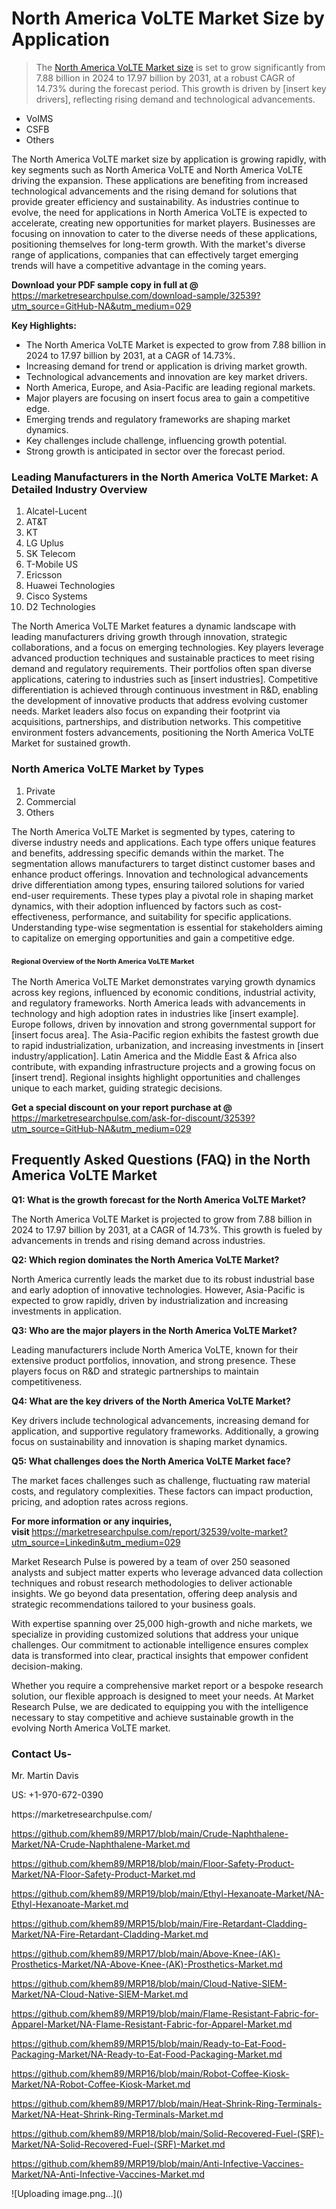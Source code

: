 <h1>North America VoLTE Market&nbsp;Size by Application</h1><blockquote><p>The <a href="https://marketresearchpulse.com/download-sample/32539?utm_source=GitHub-NA&amp;utm_medium=029">North America VoLTE Market size</a> is set to grow significantly from 7.88 billion in 2024 to 17.97 billion by 2031, at a robust CAGR of 14.73% during the forecast period. This growth is driven by [insert key drivers], reflecting rising demand and technological advancements.</p></blockquote><ul><li>VoIMS<li> CSFB<li> Others</li></ul><p>The North America VoLTE market size by application is growing rapidly, with key segments such as North America VoLTE and North America VoLTE driving the expansion. These applications are benefiting from increased technological advancements and the rising demand for solutions that provide greater efficiency and sustainability. As industries continue to evolve, the need for applications in North America VoLTE is expected to accelerate, creating new opportunities for market players. Businesses are focusing on innovation to cater to the diverse needs of these applications, positioning themselves for long-term growth. With the market's diverse range of applications, companies that can effectively target emerging trends will have a competitive advantage in the coming years.</p><p><strong>Download your PDF sample copy in full at @ </strong><a href="https://marketresearchpulse.com/download-sample/32539?utm_source=GitHub-NA&amp;utm_medium=029">https://marketresearchpulse.com/download-sample/32539?utm_source=GitHub-NA&amp;utm_medium=029</a></p><p><strong>Key Highlights: </strong></p><ul><li>The North America VoLTE Market is expected to grow from 7.88 billion in 2024 to 17.97 billion by 2031, at a CAGR of 14.73%.</li><li>Increasing demand for trend or application is driving market growth.</li><li>Technological advancements and innovation are key market drivers.</li><li>North America, Europe, and Asia-Pacific are leading regional markets.</li><li>Major players are focusing on insert focus area to gain a competitive edge.</li><li>Emerging trends and regulatory frameworks are shaping market dynamics.</li><li>Key challenges include challenge, influencing growth potential.</li><li>Strong growth is anticipated in sector over the forecast period.</li></ul><h3>Leading Manufacturers in the North America VoLTE Market: A Detailed Industry Overview</h3><ol><li>Alcatel-Lucent</li><li>AT&T</li><li>KT</li><li>LG Uplus</li><li>SK Telecom</li><li>T-Mobile US</li><li>Ericsson</li><li>Huawei Technologies</li><li>Cisco Systems</li><li>D2 Technologies</li></ol><div class="flex max-w-full flex-col flex-grow"><div class="min-h-8 text-message flex w-full flex-col items-end gap-2 whitespace-normal break-words [.text-message+&amp;]:mt-5" dir="auto" data-message-author-role="assistant" data-message-id="fd8432e4-4910-450d-b182-61b7bfb0a01f" data-message-model-slug="gpt-4o"><div class="flex w-full flex-col gap-1 empty:hidden first:pt-[3px]"><div class="markdown prose w-full break-words dark:prose-invert light"><p>The North America VoLTE Market features a dynamic landscape with leading manufacturers driving growth through innovation, strategic collaborations, and a focus on emerging technologies. Key players leverage advanced production techniques and sustainable practices to meet rising demand and regulatory requirements. Their portfolios often span diverse applications, catering to industries such as [insert industries]. Competitive differentiation is achieved through continuous investment in R&amp;D, enabling the development of innovative products that address evolving customer needs. Market leaders also focus on expanding their footprint via acquisitions, partnerships, and distribution networks. This competitive environment fosters advancements, positioning the North America VoLTE Market for sustained growth.</p></div></div></div></div><h3>North America VoLTE Market by Types</h3><ol><li>Private<li> Commercial<li> Others</li></ol><div class="flex max-w-full flex-col flex-grow"><div class="min-h-8 text-message flex w-full flex-col items-end gap-2 whitespace-normal break-words [.text-message+&amp;]:mt-5" dir="auto" data-message-author-role="assistant" data-message-id="084470be-0bb7-4664-bddf-5156b4f41249" data-message-model-slug="gpt-4o-mini"><div class="flex w-full flex-col gap-1 empty:hidden first:pt-[3px]"><div class="markdown prose w-full break-words dark:prose-invert light"><p>The North America VoLTE Market is segmented by types, catering to diverse industry needs and applications. Each type offers unique features and benefits, addressing specific demands within the market. The segmentation allows manufacturers to target distinct customer bases and enhance product offerings. Innovation and technological advancements drive differentiation among types, ensuring tailored solutions for varied end-user requirements. These types play a pivotal role in shaping market dynamics, with their adoption influenced by factors such as cost-effectiveness, performance, and suitability for specific applications. Understanding type-wise segmentation is essential for stakeholders aiming to capitalize on emerging opportunities and gain a competitive edge.</p></div></div></div></div><h3><span style="font-size: 11px;">Regional Overview of the North America VoLTE Market</span></h3><div class="flex max-w-full flex-col flex-grow"><div class="min-h-8 text-message flex w-full flex-col items-end gap-2 whitespace-normal break-words [.text-message+&amp;]:mt-5" dir="auto" data-message-author-role="assistant" data-message-id="e9038762-ce64-4e30-91c9-9bd413514231" data-message-model-slug="gpt-4o-mini"><div class="flex w-full flex-col gap-1 empty:hidden first:pt-[3px]"><div class="markdown prose w-full break-words dark:prose-invert light"><p>The North America VoLTE Market demonstrates varying growth dynamics across key regions, influenced by economic conditions, industrial activity, and regulatory frameworks. North America leads with advancements in technology and high adoption rates in industries like [insert example]. Europe follows, driven by innovation and strong governmental support for [insert focus area]. The Asia-Pacific region exhibits the fastest growth due to rapid industrialization, urbanization, and increasing investments in [insert industry/application]. Latin America and the Middle East &amp; Africa also contribute, with expanding infrastructure projects and a growing focus on [insert trend]. Regional insights highlight opportunities and challenges unique to each market, guiding strategic decisions.</p></div></div></div></div><p><strong>Get a special discount on your report purchase at @ </strong><a href="https://marketresearchpulse.com/ask-for-discount/32539?utm_source=GitHub-NA&amp;utm_medium=029">https://marketresearchpulse.com/ask-for-discount/32539?utm_source=GitHub-NA&amp;utm_medium=029</a></p><h2>Frequently Asked Questions (FAQ) in the North America VoLTE Market</h2><p><strong>Q1: What is the growth forecast for the North America VoLTE Market?</strong></p><p>The North America VoLTE Market is projected to grow from 7.88 billion in 2024 to 17.97 billion by 2031, at a CAGR of 14.73%. This growth is fueled by advancements in trends and rising demand across industries.</p><p><strong>Q2: Which region dominates the North America VoLTE Market?</strong></p><p>North America currently leads the market due to its robust industrial base and early adoption of innovative technologies. However, Asia-Pacific is expected to grow rapidly, driven by industrialization and increasing investments in application.</p><p><strong>Q3: Who are the major players in the North America VoLTE Market?</strong></p><p>Leading manufacturers include North America VoLTE, known for their extensive product portfolios, innovation, and strong presence. These players focus on R&amp;D and strategic partnerships to maintain competitiveness.</p><p><strong>Q4: What are the key drivers of the North America VoLTE Market?</strong></p><p>Key drivers include technological advancements, increasing demand for application, and supportive regulatory frameworks. Additionally, a growing focus on sustainability and innovation is shaping market dynamics.</p><p><strong>Q5: What challenges does the North America VoLTE Market face?</strong></p><p>The market faces challenges such as challenge, fluctuating raw material costs, and regulatory complexities. These factors can impact production, pricing, and adoption rates across regions.</p><p><strong>For more information or any inquiries, visit&nbsp;</strong><a href="https://marketresearchpulse.com/report/32539/volte-market?utm_source=Linkedin&utm_medium=029">https://marketresearchpulse.com/report/32539/volte-market?utm_source=Linkedin&utm_medium=029</a></p><p>Market Research Pulse is powered by a team of over 250 seasoned analysts and subject matter experts who leverage advanced data collection techniques and robust research methodologies to deliver actionable insights. We go beyond data presentation, offering deep analysis and strategic recommendations tailored to your business goals.</p><p>With expertise spanning over 25,000 high-growth and niche markets, we specialize in providing customized solutions that address your unique challenges. Our commitment to actionable intelligence ensures complex data is transformed into clear, practical insights that empower confident decision-making.</p><p>Whether you require a comprehensive market report or a bespoke research solution, our flexible approach is designed to meet your needs. At Market Research Pulse, we are dedicated to equipping you with the intelligence necessary to stay competitive and achieve sustainable growth in the evolving North America VoLTE market.</p><h3><strong>Contact Us-</strong></h3><p>Mr. Martin Davis</p><p>US: +1-970-672-0390</p><p>https://marketresearchpulse.com/</p><p><a href="https://github.com/khem89/MRP17/blob/main/Crude-Naphthalene-Market/NA-Crude-Naphthalene-Market.md">https://github.com/khem89/MRP17/blob/main/Crude-Naphthalene-Market/NA-Crude-Naphthalene-Market.md</a></p><p><a href="https://github.com/khem89/MRP18/blob/main/Floor-Safety-Product-Market/NA-Floor-Safety-Product-Market.md">https://github.com/khem89/MRP18/blob/main/Floor-Safety-Product-Market/NA-Floor-Safety-Product-Market.md</a></p><p><a href="https://github.com/khem89/MRP19/blob/main/Ethyl-Hexanoate-Market/NA-Ethyl-Hexanoate-Market.md">https://github.com/khem89/MRP19/blob/main/Ethyl-Hexanoate-Market/NA-Ethyl-Hexanoate-Market.md</a></p><p><a href="https://github.com/khem89/MRP15/blob/main/Fire-Retardant-Cladding-Market/NA-Fire-Retardant-Cladding-Market.md">https://github.com/khem89/MRP15/blob/main/Fire-Retardant-Cladding-Market/NA-Fire-Retardant-Cladding-Market.md</a></p><p><a href="https://github.com/khem89/MRP17/blob/main/Above-Knee-(AK)-Prosthetics-Market/NA-Above-Knee-(AK)-Prosthetics-Market.md">https://github.com/khem89/MRP17/blob/main/Above-Knee-(AK)-Prosthetics-Market/NA-Above-Knee-(AK)-Prosthetics-Market.md</a></p><p><a href="https://github.com/khem89/MRP18/blob/main/Cloud-Native-SIEM-Market/NA-Cloud-Native-SIEM-Market.md">https://github.com/khem89/MRP18/blob/main/Cloud-Native-SIEM-Market/NA-Cloud-Native-SIEM-Market.md</a></p><p><a href="https://github.com/khem89/MRP19/blob/main/Flame-Resistant-Fabric-for-Apparel-Market/NA-Flame-Resistant-Fabric-for-Apparel-Market.md">https://github.com/khem89/MRP19/blob/main/Flame-Resistant-Fabric-for-Apparel-Market/NA-Flame-Resistant-Fabric-for-Apparel-Market.md</a></p><p><a href="https://github.com/khem89/MRP15/blob/main/Ready-to-Eat-Food-Packaging-Market/NA-Ready-to-Eat-Food-Packaging-Market.md">https://github.com/khem89/MRP15/blob/main/Ready-to-Eat-Food-Packaging-Market/NA-Ready-to-Eat-Food-Packaging-Market.md</a></p><p><a href="https://github.com/khem89/MRP16/blob/main/Robot-Coffee-Kiosk-Market/NA-Robot-Coffee-Kiosk-Market.md">https://github.com/khem89/MRP16/blob/main/Robot-Coffee-Kiosk-Market/NA-Robot-Coffee-Kiosk-Market.md</a></p><p><a href="https://github.com/khem89/MRP17/blob/main/Heat-Shrink-Ring-Terminals-Market/NA-Heat-Shrink-Ring-Terminals-Market.md">https://github.com/khem89/MRP17/blob/main/Heat-Shrink-Ring-Terminals-Market/NA-Heat-Shrink-Ring-Terminals-Market.md</a></p><p><a href="https://github.com/khem89/MRP18/blob/main/Solid-Recovered-Fuel-(SRF)-Market/NA-Solid-Recovered-Fuel-(SRF)-Market.md">https://github.com/khem89/MRP18/blob/main/Solid-Recovered-Fuel-(SRF)-Market/NA-Solid-Recovered-Fuel-(SRF)-Market.md</a></p><p><a href="https://github.com/khem89/MRP19/blob/main/Anti-Infective-Vaccines-Market/NA-Anti-Infective-Vaccines-Market.md">https://github.com/khem89/MRP19/blob/main/Anti-Infective-Vaccines-Market/NA-Anti-Infective-Vaccines-Market.md</a></p>
![Uploading image.png…]()
